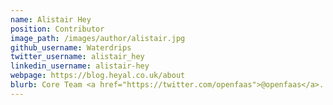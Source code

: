 ```yaml
---
name: Alistair Hey
position: Contributor
image_path: /images/author/alistair.jpg
github_username: Waterdrips
twitter_username: alistair_hey
linkedin_username: alistair-hey
webpage: https://blog.heyal.co.uk/about
blurb: Core Team <a href="https://twitter.com/openfaas">@openfaas</a>. Developer at <a href="https://www.form3.tech">Form3</a>.
---
```

